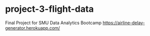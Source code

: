 # project-3-flight-data
Final Project for SMU Data Analytics Bootcamp
https://airline-delay-generator.herokuapp.com/
